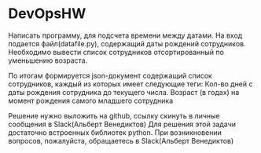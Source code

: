 # DevOpsHW
Написать программу, для подсчета времени между датами.
На вход подается файл(datafile.py), содержащий даты рождений сотрудников.
Необходимо вывести список сотрудников отсортированный по уменьшению возраста.

По итогам формируется json-документ содержащий список сотрудников, каждый из которых имеет следующие теги:
Кол-во дней с даты рождения сотрудника до текущего числа.
Возраст (в годах) на момент рождения самого младшего сотрудника

Решение нужно выложить на github, ссылку скинуть в личные сообщения в Slack(Альберт Венедиктов)
Для решения этой задачи достаточно встроенных библиотек python. При возникновении вопросов, пожалуйста, обращаетесь в Slack(Альберт Венедиктов)

